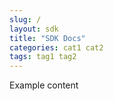 ```yaml
---
slug: /
layout: sdk
title: "SDK Docs"
categories: cat1 cat2
tags: tag1 tag2
---
```


Example content